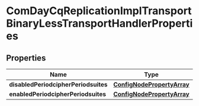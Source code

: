 
# ComDayCqReplicationImplTransportBinaryLessTransportHandlerProperties

## Properties
Name | Type | Description | Notes
------------ | ------------- | ------------- | -------------
**disabledPeriodcipherPeriodsuites** | [**ConfigNodePropertyArray**](ConfigNodePropertyArray.md) |  |  [optional]
**enabledPeriodcipherPeriodsuites** | [**ConfigNodePropertyArray**](ConfigNodePropertyArray.md) |  |  [optional]




